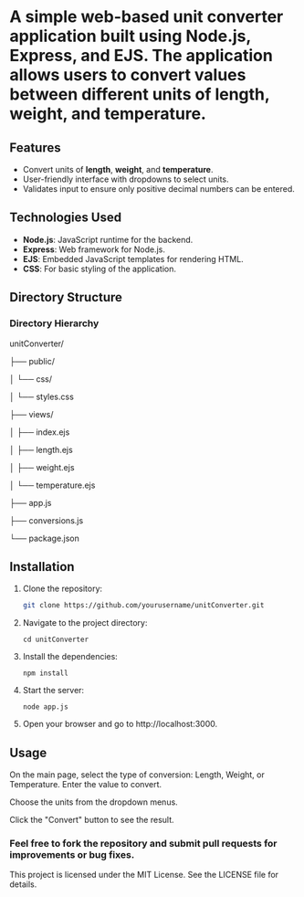 # A simple web-based unit converter application built using Node.js, Express, and EJS. The application allows users to convert values between different units of length, weight, and temperature.

## Features

- Convert units of **length**, **weight**, and **temperature**.
- User-friendly interface with dropdowns to select units.
- Validates input to ensure only positive decimal numbers can be entered.

## Technologies Used

- **Node.js**: JavaScript runtime for the backend.
- **Express**: Web framework for Node.js.
- **EJS**: Embedded JavaScript templates for rendering HTML.
- **CSS**: For basic styling of the application.

## Directory Structure


### Directory Hierarchy


unitConverter/

├── public/

│   └── css/

│ └── styles.css

├── views/

│   ├── index.ejs

│   ├── length.ejs

│   ├── weight.ejs

│   └── temperature.ejs

├── app.js

├── conversions.js

└── package.json


## Installation

1. Clone the repository:

   ```bash
   git clone https://github.com/yourusername/unitConverter.git

2. Navigate to the project directory:

    ```
    cd unitConverter

3. Install the dependencies:

    ```
    npm install

4. Start the server:

    ```
    node app.js

5. Open your browser and go to http://localhost:3000.




## Usage

On the main page, select the type of conversion: Length, Weight, or Temperature.
Enter the value to convert.

Choose the units from the dropdown menus.

Click the "Convert" button to see the result.

### Feel free to fork the repository and submit pull requests for improvements or bug fixes.

This project is licensed under the MIT License. See the LICENSE file for details.
